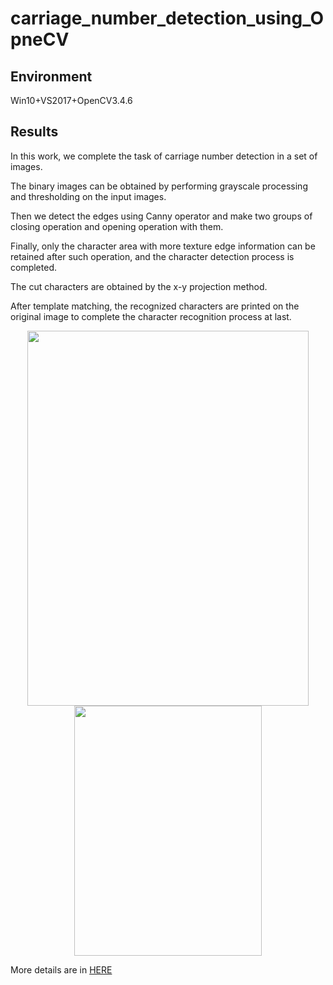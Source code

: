 # carriage_number_detection_using_OpneCV

## Environment
Win10+VS2017+OpenCV3.4.6

## Results
In this work, we complete the task of carriage number detection in a set of images. 

The binary images can be obtained by performing grayscale processing and thresholding on the input images. 

Then we detect the edges using Canny operator and make two groups of closing operation and opening operation with them. 

Finally, only the character area with more texture edge information can be retained after such operation, and the character detection process is completed. 

The cut characters are obtained by the x-y projection method.

After template matching, the recognized characters are printed on the original image to complete the character recognition process at last.

<div align=center><img width="450" height="600" src="https://i.loli.net/2019/07/22/5d35b933d793d89189.png"/></div>


<div align=center><img width="300" height="400" src="https://i.loli.net/2019/07/22/5d35b93450f1046484.png"/></div>

More details are in [HERE](https://blog.csdn.net/BenJamin_Blue/article/details/96892971) 
